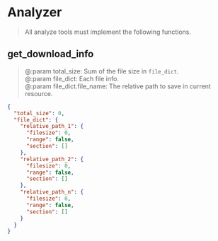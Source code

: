 # Analyzer
> All analyze tools must implement the following functions.

## get_download_info
> @:param total_size: Sum of the file size in `file_dict`.<br>
> @:param file_dict: Each file info.<br>
> @:param file_dict.file_name: The relative path to save in current resource.
```json
{
  "total_size": 0,
  "file_dict": {
    "relative_path_1": {
      "filesize": 0,
      "range": false,
      "section": []
    },
    "relative_path_2": {
      "filesize": 0,
      "range": false,
      "section": []
    },
    "relative_path_n": {
      "filesize": 0,
      "range": false,
      "section": []
    }
  }
}
```